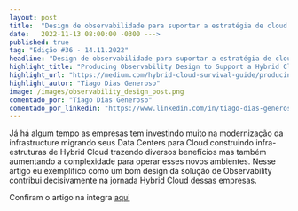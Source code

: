 ```yaml
---
layout: post 
title:  "Design de observabilidade para suportar a estratégia de cloud híbrida"
date:   2022-11-13 08:00:00 -0300 --->
published: true
tag: "Edição #36 - 14.11.2022"
headline: "Design de observabilidade para suportar a estratégia de cloud híbrida"
highlight_title: "Producing Observability Design to Support a Hybrid Cloud Strategy"
highlight_url: "https://medium.com/hybrid-cloud-survival-guide/producing-observability-design-to-support-a-hybrid-cloud-strategy-e783188b75e4"
highlight_autor: "Tiago Dias Generoso"
image: /images/observability_design_post.png
comentado_por: "Tiago Dias Generoso"
comentado_por_linkedin: "https://www.linkedin.com/in/tiago-dias-generoso/"
---
```

Já há algum tempo as empresas tem investindo muito na modernização da infrastructure migrando seus Data Centers para Cloud construindo infra-estruturas de Hybrid Cloud trazendo diversos benefícios mas também aumentando a complexidade para operar esses novos ambientes. Nesse artigo eu exemplifico como um bom design da solução de Observability contribui decisivamente na jornada Hybrid Cloud dessas empresas.


Confiram o artigo na integra [aqui](https://medium.com/hybrid-cloud-survival-guide/producing-observability-design-to-support-a-hybrid-cloud-strategy-e783188b75e4)